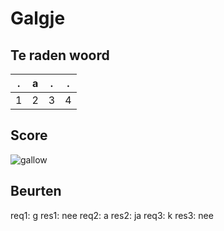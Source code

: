 # Galgje

## Te raden woord

|.|a|.|.|
|-|-|-|-|
|1|2|3|4|

## Score
![gallow](./images/3.png)

## Beurten
req1: g
res1: nee
req2: a
res2: ja
req3: k 
res3: nee